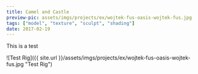 ```yaml
---
title: Camel and Castle
preview-pic: assets/imgs/projects/ex/wojtek-fus-oasis-wojtek-fus.jpg
tags: ["model", "texture", "sculpt", "shading"]
date: 2017-02-19
---
```


This is a test

![Test Rig]({{ site.url }}/assets/imgs/projects/ex/wojtek-fus-oasis-wojtek-fus.jpg "Test Rig")